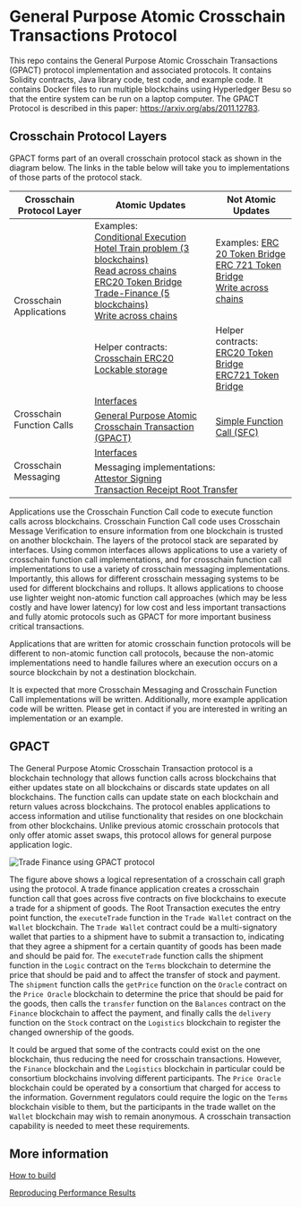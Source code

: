 # General Purpose Atomic Crosschain Transactions Protocol

This repo contains the General Purpose Atomic Crosschain Transactions (GPACT) 
protocol implementation and associated protocols. It contains Solidity contracts, Java library
code, test code, and example code. It contains Docker files to run multiple blockchains using 
Hyperledger Besu so that the entire system can be run on a laptop computer. 
The GPACT Protocol is described in this paper: https://arxiv.org/abs/2011.12783.

## Crosschain Protocol Layers
GPACT forms part of an overall crosschain protocol stack as shown in the diagram below.
The links in the table below will take you to implementations of those parts 
of the protocol stack.

<table>
<thead>
<tr>
  <th>Crosschain Protocol Layer</th>
  <th>Atomic Updates</th>
  <th>Not Atomic Updates</th>
</tr>
</thead>
<tbody>
<tr>
  <td rowspan=2>Crosschain Applications</td>
  <td>Examples: <br>
    <a href="https://github.com/ConsenSys/gpact/tree/main/application/gpact-examples/conditional">Conditional Execution</a><br>
    <a href="https://github.com/ConsenSys/gpact/tree/main/application/gpact-examples/hotel-train">Hotel Train problem (3 blockchains)</a><br>
    <a href="https://github.com/ConsenSys/gpact/tree/main/application/gpact-examples/read">Read across chains</a><br>
    <a href="https://github.com/ConsenSys/gpact/tree/main/application/gpact-examples/tokenbridge">ERC20 Token Bridge</a><br>
    <a href="https://github.com/ConsenSys/gpact/tree/main/application/gpact-examples/trade">Trade-Finance (5 blockchains)</a><br>
    <a href="https://github.com/ConsenSys/gpact/tree/main/application/gpact-examples/write">Write across chains</a><br>
  </td>
  <td>Examples:
    <a href="https://github.com/ConsenSys/gpact/tree/main/application/sfc-examples/erc20tokenbridge">ERC 20 Token Bridge</a><br>
    <a href="https://github.com/ConsenSys/gpact/tree/main/application/sfc-examples/erc721tokenbridge">ERC 721 Token Bridge</a><br>
    <a href="https://github.com/ConsenSys/gpact/tree/main/application/sfc-examples/write">Write across chains</a><br>
  </td>
</tr>
<tr>
  <td>Helper contracts:<br>
    <a href="https://github.com/ConsenSys/gpact/tree/main/application/atomic-appcontracts/erc20">Crosschain ERC20</a><br>
    <a href="https://github.com/ConsenSys/gpact/tree/main/application/atomic-appcontracts/erc20">Lockable storage</a><br>
  </td>
  <td>Helper contracts:<br>
    <a href="https://github.com/ConsenSys/gpact/tree/main/application/nonatomic-appcontracts/erc20bridge">ERC20 Token Bridge</a><br>
    <a href="https://github.com/ConsenSys/gpact/tree/main/application/nonatomic-appcontracts/erc721bridge">ERC721 Token Bridge</a><br>
  </td>
</tr>
<tr>
  <td rowspan="2">Crosschain Function Calls</td>
  <td colspan=2>
    <a href="https://github.com/ConsenSys/gpact/tree/main/functioncall/interface">Interfaces</a><br>
  </td>
</tr>
<tr>
  <td>
    <a href="https://github.com/ConsenSys/gpact/tree/main/functioncall/gpact">General Purpose Atomic Crosschain Transaction (GPACT)</a><br>
  </td>
  <td>
    <a href="https://github.com/ConsenSys/gpact/tree/main/functioncall/sfc">Simple Function Call (SFC)</a><br>
  </td>
</tr>
<tr>
  <td rowspan="2">Crosschain Messaging</td>
  <td colspan=2>
    <a href="https://github.com/ConsenSys/gpact/tree/main/messaging/interface">Interfaces</a><br>
  </td>
</tr>
<tr>
  <td colspan=2>
    Messaging implementations:<br>
    <a href="https://github.com/ConsenSys/gpact/tree/main/messaging/attestor-sign">Attestor Signing</a><br>
    <a href="https://github.com/ConsenSys/gpact/tree/main/messaging/txroot-transfer">Transaction Receipt Root Transfer</a><br>
  </td>
</tr>
</tbody>
</table>


Applications use the Crosschain Function Call code to execute function calls across blockchains.
Crosschain Function Call code uses Crosschain Message Verification to ensure information from
one blockchain is trusted on another blockchain. The layers of the protocol stack are separated
by interfaces. Using common interfaces allows applications to use a variety of crosschain 
function call implementations, and for crosschain function call implementations to use a variety
of crosschain messaging implementations. Importantly, this allows for different
crosschain messaging systems to be used for different blockchains and rollups. It
allows applications to choose use lighter weight non-atomic function call approaches 
(which may be less costly and have lower latency) for low cost and less important transactions
and fully atomic protocols such as GPACT for more important business critical transactions.

Applications that are written for atomic crosschain function protocols will 
be different to non-atomic function call protocols, because the non-atomic
implementations need to handle failures where an execution occurs on a source
blockchain by not a destination blockchain. 

It is expected that more Crosschain Messaging and Crosschain Function Call
implementations will be written. Additionally, more example 
application code will be written. Please get in contact if you are interested
in writing an implementation or an example.

## GPACT

The General Purpose Atomic Crosschain Transaction protocol is a blockchain technology
that allows function calls across blockchains that either updates state on all 
blockchains or discards state updates on all blockchains. The function calls can 
update state on each blockchain and return values across blockchains. The protocol 
enables applications to access information and utilise functionality that resides 
on one blockchain from other blockchains. Unlike previous atomic crosschain protocols 
that only offer atomic asset swaps, this protocol allows for general purpose application logic.


![Trade Finance using GPACT protocol](https://raw.githubusercontent.com/ConsenSys/gpact/master/doc/images/trade.png "Trade Finance using GPACT protocol")

The figure above shows a logical representation of a crosschain call graph using the protocol. 
A trade finance application creates a crosschain function 
call that goes across five contracts on five blockchains to execute a trade for a shipment of goods. 
The Root Transaction executes the entry point function, the `executeTrade` function in the 
`Trade Wallet` contract on the `Wallet` blockchain. The `Trade Wallet` contract could be a 
multi-signatory wallet that parties to a shipment have to submit a transaction to, indicating that they agree 
a shipment for a certain quantity of goods has been made and should be paid for. The 
`executeTrade` function calls the shipment function in the `Logic` contract on the `Terms` blockchain 
to determine the price that should be paid and to affect the transfer of stock and payment. The 
`shipment` function calls the `getPrice` function on the `Oracle` contract on the `Price Oracle` 
blockchain to determine the price that should be paid for the goods, then calls the `transfer` 
function on the `Balances` contract on the `Finance` blockchain to affect the payment, and finally 
calls the `delivery` function on the `Stock` contract on the `Logistics` blockchain to register the 
changed ownership of the goods.

It could be argued that some of the contracts could exist on the one blockchain, thus reducing 
the need for crosschain transactions. However, the `Finance` blockchain and the `Logistics` 
blockchain in particular could be consortium blockchains involving different participants. 
The `Price Oracle` blockchain could be operated by a consortium that charged for access to the 
information. Government regulators could require the logic on the `Terms` blockchain visible to
them, but the participants in the trade wallet on the `Wallet` blockchain may wish to remain 
anonymous. A crosschain transaction capability is needed to meet these requirements.


## More information
[How to build](https://github.com/ConsenSys/gpact/blob/master/doc/build.md)

[Reproducing Performance Results](https://github.com/ConsenSys/gpact/blob/master/doc/perf.md)






